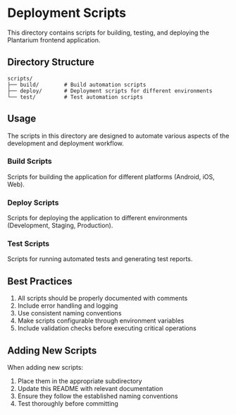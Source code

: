 # Deployment Scripts

This directory contains scripts for building, testing, and deploying the Plantarium frontend application.

## Directory Structure

```
scripts/
├── build/        # Build automation scripts
├── deploy/       # Deployment scripts for different environments
└── test/         # Test automation scripts
```

## Usage

The scripts in this directory are designed to automate various aspects of the development and deployment workflow.

### Build Scripts
Scripts for building the application for different platforms (Android, iOS, Web).

### Deploy Scripts
Scripts for deploying the application to different environments (Development, Staging, Production).

### Test Scripts
Scripts for running automated tests and generating test reports.

## Best Practices

1. All scripts should be properly documented with comments
2. Include error handling and logging
3. Use consistent naming conventions
4. Make scripts configurable through environment variables
5. Include validation checks before executing critical operations

## Adding New Scripts

When adding new scripts:
1. Place them in the appropriate subdirectory
2. Update this README with relevant documentation
3. Ensure they follow the established naming conventions
4. Test thoroughly before committing 